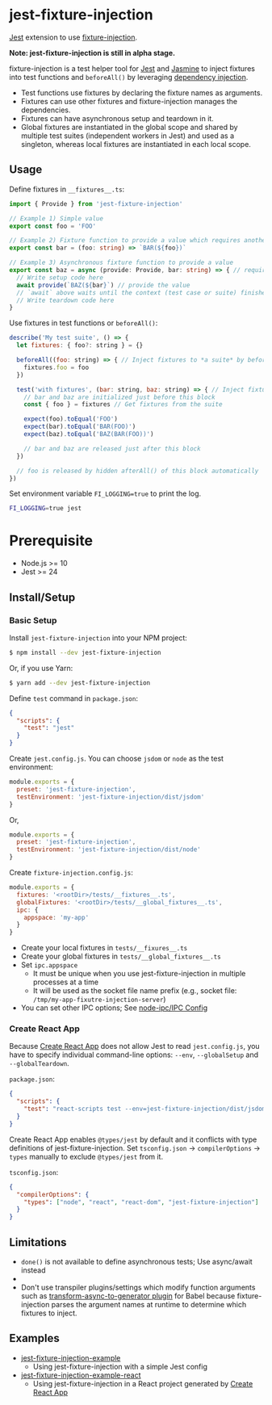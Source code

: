 # jest-fixture-injection

[Jest](https://jestjs.io/) extension to use [fixture-injection](https://github.com/yatsu/fixture-injection).

__Note: jest-fixture-injection is still in alpha stage.__

fixture-injection is a test helper tool for [Jest](https://jestjs.io/) and [Jasmine](https://jasmine.github.io/) to inject fixtures into test functions and `beforeAll()` by leveraging [dependency injection](https://www.wikiwand.com/en/Dependency_injection).

* Test functions use fixtures by declaring the fixture names as arguments.
* Fixtures can use other fixtures and fixture-injection manages the dependencies.
* Fixtures can have asynchronous setup and teardown in it.
* Global fixtures are instantiated in the global scope and shared by multiple test suites (independent workers in Jest) and used as a singleton, whereas local fixtures are instantiated in each local scope.

## Usage

Define fixtures in `__fixtures__.ts`:

```ts
import { Provide } from 'jest-fixture-injection'

// Example 1) Simple value
export const foo = 'FOO'

// Example 2) Fixture function to provide a value which requires another fixture `foo`
export const bar = (foo: string) => `BAR(${foo})`

// Example 3) Asynchronous fixture function to provide a value
export const baz = async (provide: Provide, bar: string) => { // requires another fixture `bar`
  // Write setup code here
  await provide(`BAZ(${bar}`) // provide the value
  // `await` above waits until the context (test case or suite) finishes
  // Write teardown code here
}
```

Use fixtures in test functions or `beforeAll()`:

```js
describe('My test suite', () => {
  let fixtures: { foo?: string } = {}

  beforeAll((foo: string) => { // Inject fixtures to *a suite* by beforeAll()
    fixtures.foo = foo
  })

  test('with fixtures', (bar: string, baz: string) => { // Inject fixtures to *a test case*
    // bar and baz are initialized just before this block
    const { foo } = fixtures // Get fixtures from the suite

    expect(foo).toEqual('FOO')
    expect(bar).toEqual('BAR(FOO)')
    expect(baz).toEqual('BAZ(BAR(FOO))')

    // bar and baz are released just after this block
  })

  // foo is released by hidden afterAll() of this block automatically
})
```

Set environment variable `FI_LOGGING=true` to print the log.

```sh
FI_LOGGING=true jest
```

# Prerequisite

* Node.js >= 10
* Jest >= 24

## Install/Setup

### Basic Setup

Install `jest-fixture-injection` into your NPM project:

```sh
$ npm install --dev jest-fixture-injection
```

Or, if you use Yarn:

```sh
$ yarn add --dev jest-fixture-injection
```

Define `test` command in `package.json`:

```json
{
  "scripts": {
    "test": "jest"
  }
}
```

Create `jest.config.js`. You can choose `jsdom` or `node` as the test
environment:

```js
module.exports = {
  preset: 'jest-fixture-injection',
  testEnvironment: 'jest-fixture-injection/dist/jsdom'
}
```

Or,

```js
module.exports = {
  preset: 'jest-fixture-injection',
  testEnvironment: 'jest-fixture-injection/dist/node'
}
```

Create `fixture-injection.config.js`:

```js
module.exports = {
  fixtures: '<rootDir>/tests/__fixtures__.ts',
  globalFixtures: '<rootDir>/tests/__global_fixtures__.ts',
  ipc: {
    appspace: 'my-app'
  }
}
```

* Create your local fixtures in `tests/__fixures__.ts`
* Create your global fixtures in `tests/__global_fixtures__.ts`
* Set `ipc.appspace`
  * It must be unique when you use jest-fixture-injection in multiple processes at a time
  * It will be used as the socket file name prefix (e.g., socket file: `/tmp/my-app-fixutre-injection-server`)
* You can set other IPC options; See [node-ipc/IPC Config](https://www.npmjs.com/package/node-ipc#ipc-config)

### Create React App

Because [Create React App](https://facebook.github.io/create-react-app/) does not allow Jest to read `jest.config.js`, you have to specify individual command-line options: `--env`, `--globalSetup` and `--globalTeardown`.

`package.json`:

```json
{
  "scripts": {
    "test": "react-scripts test --env=jest-fixture-injection/dist/jsdom --globalSetup=jest-fixture-injection/dist/setup --globalTeardown=jest-fixture-injection/dist/teardown"
  }
}
```

Create React App enables `@types/jest` by default and it conflicts with type definitions of jest-fixture-injection. Set `tsconfig.json` -> `compilerOptions` -> `types` manually to exclude `@types/jest` from it.

`tsconfig.json`:

```json
{
  "compilerOptions": {
    "types": ["node", "react", "react-dom", "jest-fixture-injection"]
  }
}
```

## Limitations

* `done()` is not available to define asynchronous tests; Use async/await instead
* 
* Don't use transpiler plugins/settings which modify function arguments such as [transform-async-to-generator plugin](https://babeljs.io/docs/en/babel-plugin-transform-async-to-generator) for Babel because fixture-injection parses the argument names at runtime to determine which fixtures to inject.

## Examples

* [jest-fixture-injection-example](https://github.com/yatsu/fixture-injection/tree/master/packages/jest-fixture-injection-example)
  * Using jest-fixture-injection with a simple Jest config
* [jest-fixture-injection-example-react](https://github.com/yatsu/fixture-injection/tree/master/packages/jest-fixture-injection-example-react)
  * Using jest-fixture-injection in a React project generated by [Create React App](https://github.com/facebook/create-react-app)
